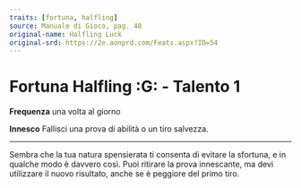 ```yaml
---
traits: [fortuna, halfling]
source: Manuale di Gioco, pag. 48
original-name: Halfling Luck
original-srd: https://2e.aonprd.com/Feats.aspx?ID=54
---
```


# Fortuna Halfling :G: - Talento 1

**Frequenza** una volta al giorno

**Innesco** Fallisci una prova di abilità o un tiro salvezza.

---

Sembra che la tua natura spensierata ti consenta di evitare la sfortuna, e in
qualche modo è davvero così. Puoi ritirare la prova innescante, ma devi
utilizzare il nuovo risultato, anche se è peggiore del primo tiro.
